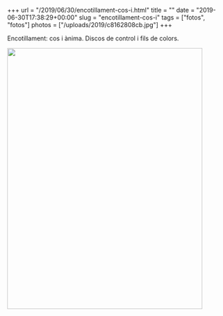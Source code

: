 +++
url = "/2019/06/30/encotillament-cos-i.html"
title = ""
date = "2019-06-30T17:38:29+00:00"
slug = "encotillament-cos-i"
tags = ["fotos", "fotos"]
photos = ["/uploads/2019/c8162808cb.jpg"]
+++

Encotillament: cos i ànima. Discos de control i fils de colors.

<img src="/uploads/2019/c8162808cb.jpg" width="449" height="600" alt="" />
